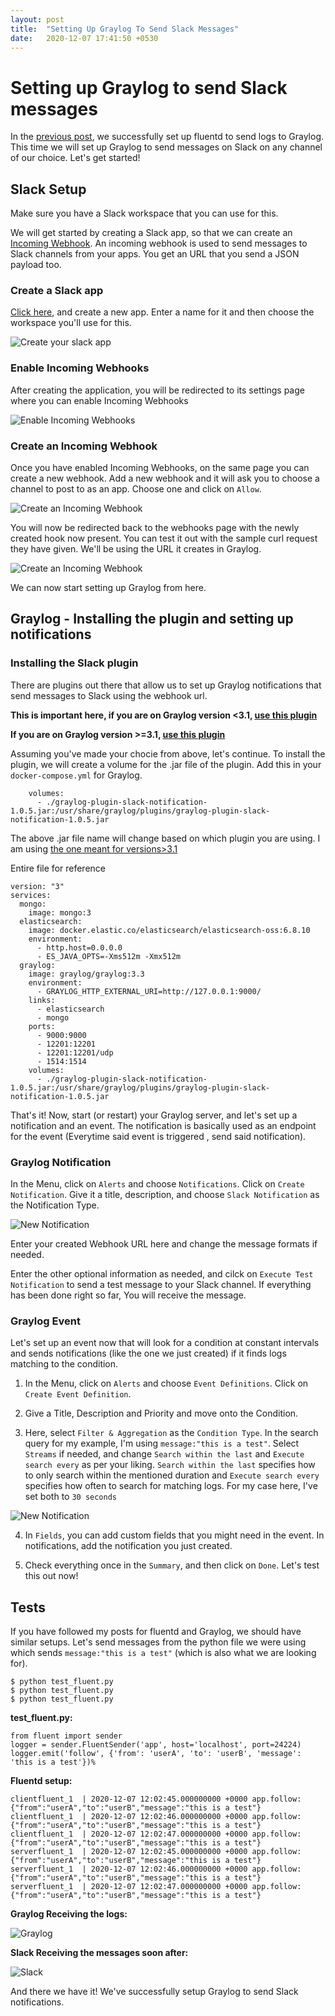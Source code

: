 ```yaml
---
layout: post
title:  "Setting Up Graylog To Send Slack Messages"
date:   2020-12-07 17:41:50 +0530
---
```

# Setting up Graylog to send Slack messages

In the [previous post](https://mlndshh.github.io/2020/12/02/fluent-graylog.html), we successfully set up fluentd to send logs to Graylog. This time we will set up Graylog to send messages on Slack on any channel of our choice. Let's get started!

## Slack Setup
Make sure you have a Slack workspace that you can use for this.

We will get started by creating a Slack app, so that we can create an [Incoming Webhook](https://api.slack.com/messaging/webhooks). An incoming webhook is used to send messages to Slack channels from your apps. You get an URL that you send a JSON payload too.

### Create a Slack app
[Click here](https://api.slack.com/apps?new_app=1), and create a new app. Enter a name for it and then choose the workspace you'll use for this.

![Create your slack app](/images/graylog-slack/createapp.png)

### Enable Incoming Webhooks
After creating the application, you will be redirected to its settings page where you can enable Incoming Webhooks

![Enable Incoming Webhooks](/images/graylog-slack/enablewebhooks.png)

### Create an Incoming Webhook 
Once you have enabled Incoming Webhooks, on the same page you can create a new webhook. Add a new webhook and it will ask you to choose a channel to post to as an app. Choose one and click on `Allow`. 

![Create an Incoming Webhook](/images/graylog-slack/webhooks1.png)

You will now be redirected back to the webhooks page with the newly created hook now present. You can test it out with the sample curl request they have given. We'll be using the URL it creates in Graylog.

![Create an Incoming Webhook](/images/graylog-slack/webhooks2.png)

We can now start setting up Graylog from here.

## Graylog - Installing the plugin and setting up notifications

### Installing the Slack plugin
There are plugins out there that allow us to set up Graylog notifications that send messages to Slack using the webhook url.

**This is important here, if you are on Graylog version <3.1, [use this plugin](https://github.com/graylog-labs/graylog-plugin-slack)**

**If you are on Graylog version >=3.1, [use this plugin](https://github.com/sportalliance/graylog-plugin-slack-notification)**

Assuming you've made your chocie from above, let's continue. To install the plugin, we will create a volume for the .jar file of the plugin. Add this in your `docker-compose.yml` for Graylog.

```
    volumes:
      - ./graylog-plugin-slack-notification-1.0.5.jar:/usr/share/graylog/plugins/graylog-plugin-slack-notification-1.0.5.jar
```

The above .jar file name will change based on which plugin you are using. I am using [the one meant for versions>3.1](https://github.com/sportalliance/graylog-plugin-slack-notification)

Entire file for reference

```
version: "3"
services:
  mongo:
    image: mongo:3
  elasticsearch:
    image: docker.elastic.co/elasticsearch/elasticsearch-oss:6.8.10
    environment: 
      - http.host=0.0.0.0
      - ES_JAVA_OPTS=-Xms512m -Xmx512m
  graylog:
    image: graylog/graylog:3.3
    environment: 
      - GRAYLOG_HTTP_EXTERNAL_URI=http://127.0.0.1:9000/
    links:
      - elasticsearch
      - mongo
    ports:
      - 9000:9000
      - 12201:12201
      - 12201:12201/udp
      - 1514:1514
    volumes:
      - ./graylog-plugin-slack-notification-1.0.5.jar:/usr/share/graylog/plugins/graylog-plugin-slack-notification-1.0.5.jar
```

That's it! Now, start (or restart) your Graylog server, and let's set up a notification and an event. The notification is basically used as an endpoint for the event (Everytime said event is triggered , send said notification).

### Graylog Notification
In the Menu, click on `Alerts` and choose `Notifications`. Click on `Create Notification`. Give it a title, description, and choose `Slack Notification` as the Notification Type. 

![New Notification](/images/graylog-slack/notif1.png)

Enter your created Webhook URL here and change the message formats if needed.

Enter the other optional information as needed, and cilck on `Execute Test Notification` to send a test message to your Slack channel. If everything has been done right so far, You will receive the message.

### Graylog Event
Let's set up an event now that will look for a condition at constant intervals and sends notifications (like the one we just created) if it finds logs matching to the condition.

1. In the Menu, click on `Alerts` and choose `Event Definitions`. Click on `Create Event Definition`. 

2. Give a Title, Description and Priority and move onto the Condition.

3. Here, select `Filter & Aggregation` as the `Condition Type`. In the search query for my example, I'm using `message:"this is a test"`. Select `Streams` if needed, and change `Search within the last` and `Execute search every` as per your liking. `Search within the last` specifies how to only search within the mentioned duration and `Execute search every` specifies how often to search for matching logs. For my case here, I've set both to `30 seconds`
 
![New Notification](/images/graylog-slack/event.png)

4. In `Fields`, you can add custom fields that you might need in the event. In notifications, add the notification you just created.

5. Check everything once in the `Summary`, and then click on `Done`. Let's test this out now!


## Tests
If you have followed my posts for fluentd and Graylog, we should have similar setups. Let's send messages from the python file we were using which sends `message:"this is a test"` (which is also what we are looking for).

```
$ python test_fluent.py
$ python test_fluent.py
$ python test_fluent.py
``` 

**test_fluent.py:**
```
from fluent import sender
logger = sender.FluentSender('app', host='localhost', port=24224)
logger.emit('follow', {'from': 'userA', 'to': 'userB', 'message': 'this is a test'})%   
```

**Fluentd setup:**

```
clientfluent_1  | 2020-12-07 12:02:45.000000000 +0000 app.follow: {"from":"userA","to":"userB","message":"this is a test"}
clientfluent_1  | 2020-12-07 12:02:46.000000000 +0000 app.follow: {"from":"userA","to":"userB","message":"this is a test"}
clientfluent_1  | 2020-12-07 12:02:47.000000000 +0000 app.follow: {"from":"userA","to":"userB","message":"this is a test"}
serverfluent_1  | 2020-12-07 12:02:45.000000000 +0000 app.follow: {"from":"userA","to":"userB","message":"this is a test"}
serverfluent_1  | 2020-12-07 12:02:46.000000000 +0000 app.follow: {"from":"userA","to":"userB","message":"this is a test"}
serverfluent_1  | 2020-12-07 12:02:47.000000000 +0000 app.follow: {"from":"userA","to":"userB","message":"this is a test"}
```

**Graylog Receiving the logs:**

![Graylog](/images/graylog-slack/graylognotif.png)

**Slack Receiving the messages soon after:**

![Slack](/images/graylog-slack/slack.png)

And there we have it! We've successfully setup Graylog to send Slack notifications.